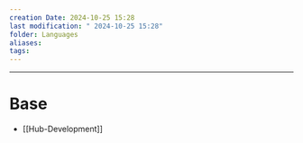 ```yaml
---
creation Date: 2024-10-25 15:28
last modification: " 2024-10-25 15:28"
folder: Languages
aliases: 
tags:
---
```

___

# Base

- [[Hub-Development]]
